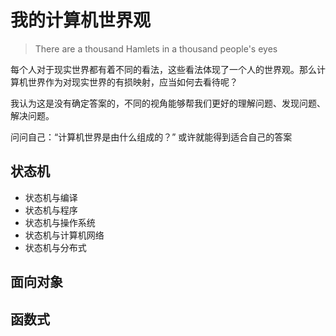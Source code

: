 # 我的计算机世界观

> There are a thousand Hamlets in a thousand people's eyes

每个人对于现实世界都有着不同的看法，这些看法体现了一个人的世界观。那么计算机世界作为对现实世界的有损映射，应当如何去看待呢？

我认为这是没有确定答案的，不同的视角能够帮我们更好的理解问题、发现问题、解决问题。

问问自己：“计算机世界是由什么组成的？” 或许就能得到适合自己的答案

## 状态机

* 状态机与编译
* 状态机与程序
* 状态机与操作系统
* 状态机与计算机网络
* 状态机与分布式

## 面向对象

  

## 函数式